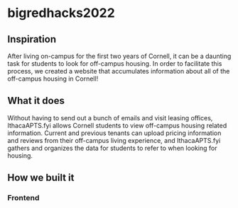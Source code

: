 # bigredhacks2022

## Inspiration
After living on-campus for the first two years of Cornell, it can be a daunting task for students to look for off-campus housing. In order to facilitate this process, we created a website that accumulates information about all of the off-campus housing in Cornell!

## What it does
Without having to send out a bunch of emails and visit leasing offices, IthacaAPTS.fyi  allows Cornell students to view off-campus housing related information. Current and previous tenants can upload pricing information and reviews from their off-campus living experience, and IthacaAPTS.fyi gathers and organizes the data for students to refer to when looking for housing.

## How we built it
### Frontend
